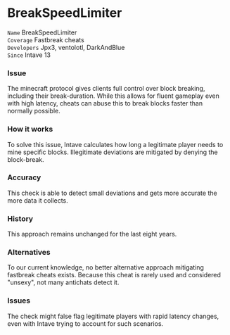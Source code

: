 # BreakSpeedLimiter

`Name` BreakSpeedLimiter<br>
`Coverage` Fastbreak cheats<br>
`Developers` Jpx3, ventolotl, DarkAndBlue<br>
`Since` Intave 13<br>

### Issue 
The minecraft protocol gives clients full control over block breaking, including their break-duration. While this allows for fluent gameplay even with high
latency, cheats can abuse this to break blocks faster than normally possible.

### How it works
To solve this issue, Intave calculates how long a legitimate player needs to mine specific blocks.
Illegitimate deviations are mitigated by denying the block-break.

### Accuracy
This check is able to detect small deviations and gets more accurate the more data it collects.

### History
This approach remains unchanged for the last eight years.

### Alternatives
To our current knowledge, no better alternative approach mitigating fastbreak cheats exists.
Because this cheat is rarely used and considered "unsexy", not many antichats detect it.

### Issues
The check might false flag legitimate players with rapid latency changes, even with Intave trying to account for such scenarios.
